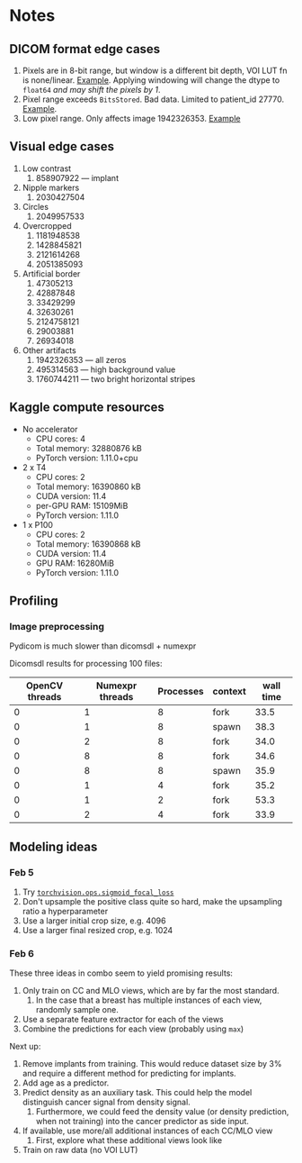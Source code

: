 # Notes

## DICOM format edge cases

1. Pixels are in 8-bit range, but window is a different bit depth, VOI LUT fn is none/linear. [Example](mammography/data/raw/train_images/32553/83977.dcm). Applying windowing will change the dtype to `float64` *and may shift the pixels by 1*.
1. Pixel range exceeds `BitsStored`. Bad data. Limited to patient_id 27770. [Example](mammography/data/raw/train_images/27770/176859678.dcm).
1. Low pixel range. Only affects image 1942326353. [Example](mammography/data/raw/train_images/822/1942326353.dcm)

## Visual edge cases

1. Low contrast
    1. 858907922 — implant
1. Nipple markers
    1. 2030427504
1. Circles
    1. 2049957533
1. Overcropped
    1. 1181948538
    1. 1428845821
    1. 2121614268
    1. 2051385093
1. Artificial border
    1. 47305213
    1. 42887848
    1. 33429299
    1. 32630261
    1. 2124758121
    1. 29003881
    1. 26934018
1. Other artifacts
    1. 1942326353 — all zeros
    1. 495314563 — high background value
    1. 1760744211 — two bright horizontal stripes

## Kaggle compute resources

- No accelerator
  - CPU cores: 4
  - Total memory: 32880876 kB
  - PyTorch version: 1.11.0+cpu
- 2 x T4
  - CPU cores: 2
  - Total memory: 16390860 kB
  - CUDA version: 11.4
  - per-GPU RAM: 15109MiB
  - PyTorch version: 1.11.0
- 1 x P100
  - CPU cores: 2
  - Total memory: 16390868 kB
  - CUDA version: 11.4
  - GPU RAM: 16280MiB
  - PyTorch version: 1.11.0

## Profiling

### Image preprocessing

Pydicom is much slower than dicomsdl + numexpr

Dicomsdl results for processing 100 files:

| OpenCV threads | Numexpr threads | Processes | context | wall time |
|----------------|-----------------|-----------|---------|-----------|
|       0        |        1        |     8     |   fork  |    33.5   |
|       0        |        1        |     8     |  spawn  |    38.3   |
|       0        |        2        |     8     |   fork  |    34.0   |
|       0        |        8        |     8     |   fork  |    34.6   |
|       0        |        8        |     8     |  spawn  |    35.9   |
|       0        |        1        |     4     |   fork  |    35.2   |
|       0        |        1        |     2     |   fork  |    53.3   |
|       0        |        2        |     4     |   fork  |    33.9   |

## Modeling ideas

### Feb 5

1. Try [`torchvision.ops.sigmoid_focal_loss`](https://pytorch.org/vision/main/generated/torchvision.ops.sigmoid_focal_loss.html#torchvision.ops.sigmoid_focal_loss)
1. Don't upsample the positive class quite so hard, make the upsampling ratio a hyperparameter
1. Use a larger initial crop size, e.g. 4096
1. Use a larger final resized crop, e.g. 1024

### Feb 6

These three ideas in combo seem to yield promising results:

1. Only train on CC and MLO views, which are by far the most standard.
    1. In the case that a breast has multiple instances of each view, randomly sample one.
1. Use a separate feature extractor for each of the views
1. Combine the predictions for each view (probably using `max`)

Next up:

1. Remove implants from training. This would reduce dataset size by 3% and require a different method for predicting for implants.
1. Add age as a predictor.
1. Predict density as an auxiliary task. This could help the model distinguish cancer signal from density signal.
    1. Furthermore, we could feed the density value (or density prediction, when not training) into the cancer predictor as side input.
1. If available, use more/all additional instances of each CC/MLO view
    1. First, explore what these additional views look like
1. Train on raw data (no VOI LUT)
